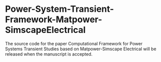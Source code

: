 # Power-System-Transient-Framework-Matpower-SimscapeElectrical

The source code for the paper Computational Framework for Power Systems Transient Studies based on Matpower-Simscape Electrical will be released when the manuscript is accepted.
